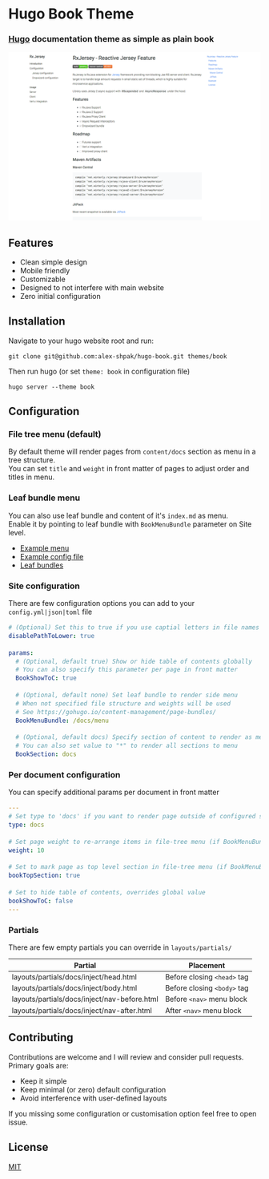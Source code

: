 # Hugo Book Theme
### [Hugo](https://gohugo.io) documentation theme as simple as plain book

![Screenshot](images/screenshot.png)

## Features
* Clean simple design
* Mobile friendly
* Customizable
* Designed to not interfere with main website
* Zero initial configuration

## Installation
Navigate to your hugo website root and run:
```
git clone git@github.com:alex-shpak/hugo-book.git themes/book
```

Then run hugo (or set `theme: book` in configuration file)
```
hugo server --theme book
```

## Configuration
### File tree menu (default)
By default theme will render pages from `content/docs` section as menu in a tree structure.  
You can set `title` and `weight` in front matter of pages to adjust order and titles in menu.


### Leaf bundle menu
You can also use leaf bundle and content of it's `index.md` as 
menu.  
Enable it by pointing to leaf bundle with `BookMenuBundle` parameter on Site level.  
- [Example menu](exampleSite/content/menu)
- [Example config file](exampleSite/config.yml)
- [Leaf bundles](https://gohugo.io/content-management/page-bundles/)


### Site configuration
There are few configuration options you can add to your `config.yml|json|toml` file
```yaml
# (Optional) Set this to true if you use captial letters in file names
disablePathToLower: true

params:
  # (Optional, default true) Show or hide table of contents globally
  # You can also specify this parameter per page in front matter
  BookShowToC: true

  # (Optional, default none) Set leaf bundle to render side menu
  # When not specified file structure and weights will be used
  # See https://gohugo.io/content-management/page-bundles/
  BookMenuBundle: /docs/menu

  # (Optional, default docs) Specify section of content to render as menu
  # You can also set value to "*" to render all sections to menu
  BookSection: docs
```


### Per document configuration
You can specify additional params per document in front matter
```yaml
---
# Set type to 'docs' if you want to render page outside of configured section
type: docs

# Set page weight to re-arrange items in file-tree menu (if BookMenuBundle not set)
weight: 10

# Set to mark page as top level section in file-tree menu (if BookMenuBundle not set)
bookTopSection: true

# Set to hide table of contents, overrides global value
bookShowToC: false
---
```

### Partials
There are few empty partials you can override in `layouts/partials/`

| Partial                                      | Placement                     |
| --                                           | --                            |
| layouts/partials/docs/inject/head.html       | Before closing `<head>` tag   |
| layouts/partials/docs/inject/body.html       | Before closing `<body>` tag   |
| layouts/partials/docs/inject/nav-before.html | Before `<nav>` menu block     |
| layouts/partials/docs/inject/nav-after.html  | After `<nav>` menu block      |


## Contributing
Contributions are welcome and I will review and consider pull requests.  
Primary goals are:
 - Keep it simple
 - Keep minimal (or zero) default configuration
 - Avoid interference with user-defined layouts

If you missing some configuration or customisation option feel free to open issue.

## License
[MIT](LICENSE)
